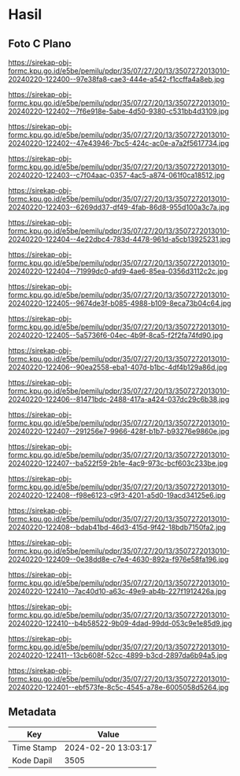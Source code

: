 # Hasil

## Foto C Plano

https://sirekap-obj-formc.kpu.go.id/e5be/pemilu/pdpr/35/07/27/20/13/3507272013010-20240220-122400--97e38fa8-cae3-444e-a542-f1ccffa4a8eb.jpg

https://sirekap-obj-formc.kpu.go.id/e5be/pemilu/pdpr/35/07/27/20/13/3507272013010-20240220-122402--7f6e918e-5abe-4d50-9380-c531bb4d3109.jpg

https://sirekap-obj-formc.kpu.go.id/e5be/pemilu/pdpr/35/07/27/20/13/3507272013010-20240220-122402--47e43946-7bc5-424c-ac0e-a7a2f5617734.jpg

https://sirekap-obj-formc.kpu.go.id/e5be/pemilu/pdpr/35/07/27/20/13/3507272013010-20240220-122403--c7f04aac-0357-4ac5-a874-061f0ca18512.jpg

https://sirekap-obj-formc.kpu.go.id/e5be/pemilu/pdpr/35/07/27/20/13/3507272013010-20240220-122403--6269dd37-df49-4fab-86d8-955d100a3c7a.jpg

https://sirekap-obj-formc.kpu.go.id/e5be/pemilu/pdpr/35/07/27/20/13/3507272013010-20240220-122404--4e22dbc4-783d-4478-961d-a5cb13925231.jpg

https://sirekap-obj-formc.kpu.go.id/e5be/pemilu/pdpr/35/07/27/20/13/3507272013010-20240220-122404--71999dc0-afd9-4ae6-85ea-0356d3112c2c.jpg

https://sirekap-obj-formc.kpu.go.id/e5be/pemilu/pdpr/35/07/27/20/13/3507272013010-20240220-122405--9674de3f-b085-4988-b109-8eca73b04c64.jpg

https://sirekap-obj-formc.kpu.go.id/e5be/pemilu/pdpr/35/07/27/20/13/3507272013010-20240220-122405--5a5736f6-04ec-4b9f-8ca5-f2f2fa74fd90.jpg

https://sirekap-obj-formc.kpu.go.id/e5be/pemilu/pdpr/35/07/27/20/13/3507272013010-20240220-122406--90ea2558-eba1-407d-b1bc-4df4b129a86d.jpg

https://sirekap-obj-formc.kpu.go.id/e5be/pemilu/pdpr/35/07/27/20/13/3507272013010-20240220-122406--81471bdc-2488-417a-a424-037dc29c6b38.jpg

https://sirekap-obj-formc.kpu.go.id/e5be/pemilu/pdpr/35/07/27/20/13/3507272013010-20240220-122407--291256e7-9966-428f-b1b7-b93276e9860e.jpg

https://sirekap-obj-formc.kpu.go.id/e5be/pemilu/pdpr/35/07/27/20/13/3507272013010-20240220-122407--ba522f59-2b1e-4ac9-973c-bcf603c233be.jpg

https://sirekap-obj-formc.kpu.go.id/e5be/pemilu/pdpr/35/07/27/20/13/3507272013010-20240220-122408--f98e6123-c9f3-4201-a5d0-19acd34125e6.jpg

https://sirekap-obj-formc.kpu.go.id/e5be/pemilu/pdpr/35/07/27/20/13/3507272013010-20240220-122408--bdab41bd-46d3-415d-9f42-18bdb7150fa2.jpg

https://sirekap-obj-formc.kpu.go.id/e5be/pemilu/pdpr/35/07/27/20/13/3507272013010-20240220-122409--0e38dd8e-c7e4-4630-892a-f976e58fa196.jpg

https://sirekap-obj-formc.kpu.go.id/e5be/pemilu/pdpr/35/07/27/20/13/3507272013010-20240220-122410--7ac40d10-a63c-49e9-ab4b-227f1912426a.jpg

https://sirekap-obj-formc.kpu.go.id/e5be/pemilu/pdpr/35/07/27/20/13/3507272013010-20240220-122410--b4b58522-9b09-4dad-99dd-053c9e1e85d9.jpg

https://sirekap-obj-formc.kpu.go.id/e5be/pemilu/pdpr/35/07/27/20/13/3507272013010-20240220-122411--13cb608f-52cc-4899-b3cd-2897da6b94a5.jpg

https://sirekap-obj-formc.kpu.go.id/e5be/pemilu/pdpr/35/07/27/20/13/3507272013010-20240220-122401--ebf573fe-8c5c-4545-a78e-6005058d5264.jpg


## Metadata

| Key        | Value               |
| ---------- | ------------------- |
| Time Stamp | 2024-02-20 13:03:17 |
| Kode Dapil | 3505                |



